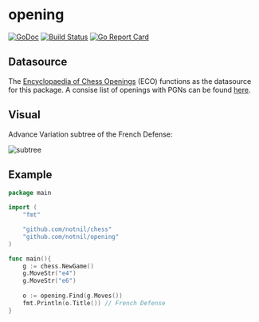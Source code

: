 # opening
[![GoDoc](https://godoc.org/github.com/notnil/opening?status.svg)](https://godoc.org/github.com/notnil/opening)
[![Build Status](https://drone.io/github.com/notnil/opening/status.png)](https://drone.io/github.com/notnil/opening/latest)
[![Go Report Card](https://goreportcard.com/badge/notnil/opening)](https://goreportcard.com/report/notnil/opening)

## Datasource

The [Encyclopaedia of Chess Openings](https://en.wikipedia.org/wiki/Encyclopaedia_of_Chess_Openings) (ECO) functions as the datasource for this package.  A consise list of openings with PGNs can be found [here](http://www.webcitation.org/query?url=http://www.geocities.com/siliconvalley/lab/7378/eco.htm&date=2010-02-20+10:14:24).

## Visual

Advance Variation subtree of the French Defense:

![subtree](https://github.com/notnil/opening/raw/master/test.png)

## Example

```go   
package main

import (
    "fmt"

    "github.com/notnil/chess"
    "github.com/notnil/opening"
)

func main(){
    g := chess.NewGame()
    g.MoveStr("e4")
    g.MoveStr("e6")
    
    o := opening.Find(g.Moves())
    fmt.Println(o.Title()) // French Defense
}
```